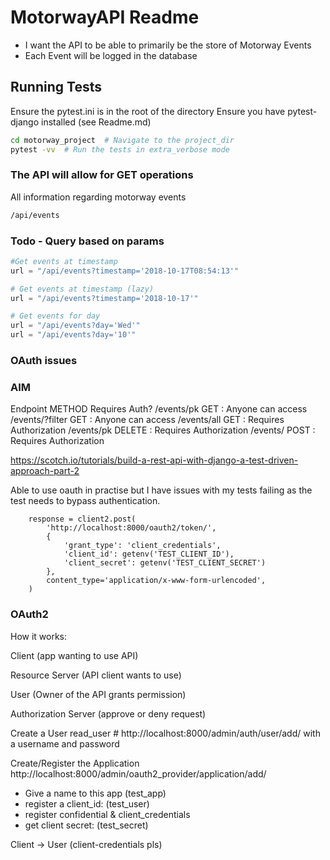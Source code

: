 # MotorwayAPI Readme

- I want the API to be able to primarily be the store of Motorway Events
- Each Event will be logged in the database

## Running Tests

Ensure the pytest.ini is in the root of the directory
Ensure you have pytest-django installed (see Readme.md)

```sh
cd motorway_project  # Navigate to the project_dir
pytest -vv  # Run the tests in extra_verbose mode
```

### The API will allow for GET operations

All information regarding motorway events

```bash
/api/events
```

### Todo - Query based on params
```python
#Get events at timestamp
url = "/api/events?timestamp='2018-10-17T08:54:13'"

# Get events at timestamp (lazy)
url = "/api/events?timestamp='2018-10-17'"

# Get events for day
url = "/api/events?day='Wed'"
url = "/api/events?day='10'"
```

### OAuth issues

### AIM

Endpoint          METHOD       Requires Auth?
/events/pk        GET          : Anyone can access
/events/?filter   GET          : Anyone can access
/events/all       GET          : Requires Authorization
/events/pk        DELETE       : Requires Authorization
/events/          POST         : Requires Authorization


https://scotch.io/tutorials/build-a-rest-api-with-django-a-test-driven-approach-part-2


Able to use oauth in practise but I have issues with my tests failing as the test needs to bypass authentication.

```
    response = client2.post(
        'http://localhost:8000/oauth2/token/',
        {
            'grant_type': 'client_credentials',
            'client_id': getenv('TEST_CLIENT_ID'),
            'client_secret': getenv('TEST_CLIENT_SECRET')
        },
        content_type='application/x-www-form-urlencoded',
    )

``````

### OAuth2

How it works:

Client (app wanting to use API)

Resource Server (API client wants to use)

User (Owner of the API grants permission)

Authorization Server (approve or deny request)

Create a User
read_user  # http://localhost:8000/admin/auth/user/add/
with a username and password

Create/Register the Application
http://localhost:8000/admin/oauth2_provider/application/add/

- Give a name to this app (test_app)
- register a client_id: (test_user)
- register confidential & client_credentials
- get client secret: (test_secret)

Client -> User
(client-credentials pls)

